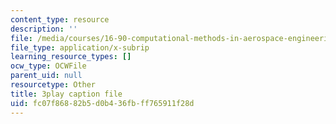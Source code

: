 ```yaml
---
content_type: resource
description: ''
file: /media/courses/16-90-computational-methods-in-aerospace-engineering-spring-2014/fc07f86882b5d0b436fbff765911f28d_ZyoZukr_sUA.srt
file_type: application/x-subrip
learning_resource_types: []
ocw_type: OCWFile
parent_uid: null
resourcetype: Other
title: 3play caption file
uid: fc07f868-82b5-d0b4-36fb-ff765911f28d
---
```


